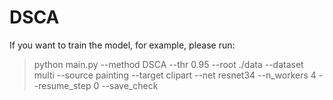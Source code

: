 # DSCA
If you want to train the model, for example, please run:
> python main.py --method DSCA --thr 0.95 --root ./data --dataset multi --source painting --target clipart  --net resnet34 --n_workers 4 --resume_step 0 --save_check


